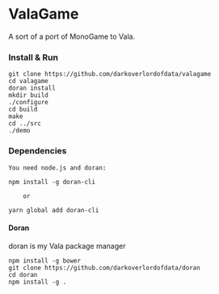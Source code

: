 # ValaGame

A sort of a port of MonoGame to Vala.

### Install & Run

    git clone https://github.com/darkoverlordofdata/valagame
    cd valagame
    doran install
    mkdir build
    ./configure
    cd build
    make
    cd ../src
    ./demo


### Dependencies

    You need node.js and doran:

    npm install -g doran-cli

        or

    yarn global add doran-cli

    

#### Doran

doran is my Vala package manager

    npm install -g bower
    git clone https://github.com/darkoverlordofdata/doran
    cd doran
    npm install -g .

